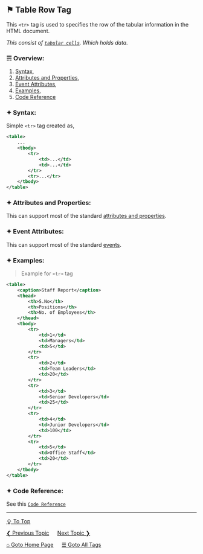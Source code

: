 ## &#9873; Table Row Tag
This `<tr>` tag is used to specifies the row of the tabular information in the HTML document.

*This consist of [`tabular cells`](./td-tag.md). Which holds data.*

### &#9780; Overview:
1. [Syntax](#-syntax),
2. [Attributes and Properties](#-attributes-and-properties),
3. [Event Attributes](#-event-attributes),
4. [Examples](#-examples),
5. [Code Reference](#-code-reference)

### &#10022; Syntax:
Simple `<tr>` tag created as, 
```xml
<table>
	...
	<tbody>
		<tr>
			<td>...</td>
			<td>...</td>
		</tr>
		<tr>...</tr>
	</tbody>
</table>
```

### &#10022; Attributes and Properties:
This can support most of the standard [attributes and properties](../docs/attributes-and-properties.md).

### &#10022; Event Attributes:
This can support most of the standard [events](../docs/events.md).

### &#10022; Examples:
> Example for `<tr>` tag
```xml
<table>
	<caption>Staff Report</caption>
	<thead>
		<th>S.No</th>
		<th>Positions</th>
		<th>No. of Employees</th>
	</thead>
	<tbody>
		<tr>
			<td>1</td>
			<td>Managers</td>
			<td>5</td>
		</tr>
		<tr>
			<td>2</td>
			<td>Team Leaders</td>
			<td>20</td>
		</tr>
		<tr>
			<td>3</td>
			<td>Senior Developers</td>
			<td>25</td>
		</tr>
		<tr>
			<td>4</td>
			<td>Junior Developers</td>
			<td>100</td>
		</tr>
		<tr>
			<td>5</td>
			<td>Office Staff</td>
			<td>20</td>
		</tr>
	</tbody>
</table>
```

### &#10022; Code Reference:
See this [`Code Reference`](../code/tr-tag.html)

---
[&#8682; To Top](#-table-row-tag)

[&#10094; Previous Topic](./title-tag.md) &emsp; [Next Topic &#10095;](./track-tag.md)

[&#8962; Goto Home Page](../README.md) &emsp; [&#9776; Goto All Tags](../all-tags.md)
